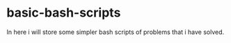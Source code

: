 # basic-bash-scripts
In here i will store some simpler bash scripts of problems that i have solved. 
